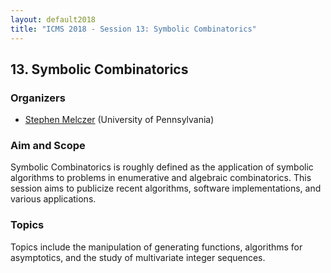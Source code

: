 ```yaml
---
layout: default2018
title: "ICMS 2018 - Session 13: Symbolic Combinatorics"
---
```

## 13. Symbolic Combinatorics 

### Organizers

*   [Stephen Melczer](mailto:smelczer@sas.upenn.edu) (University of Pennsylvania)

### Aim and Scope

Symbolic Combinatorics is roughly defined as the application of symbolic algorithms to problems in enumerative and algebraic combinatorics.  This session aims to publicize recent algorithms, software implementations, and various applications.

### Topics

Topics include the manipulation of generating functions, algorithms for asymptotics, and the study of multivariate integer sequences.

